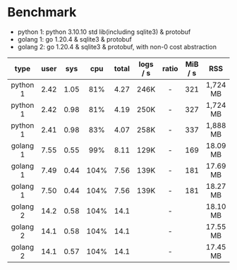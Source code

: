 # Benchmark

- python 1: python 3.10.10 std lib(including sqlite3) & protobuf
- golang 1: go 1.20.4 & sqlite3 & protobuf
- golang 2: go 1.20.4 & sqlite3 & protobuf, with non-0 cost abstraction

| type     | user | sys  | cpu  | total | logs / s | ratio | MiB / s | RSS      |
|:--------:|:----:|:----:|:----:|:-----:|:--------:|:-----:|:-------:|:--------:|
| python 1 | 2.42 | 1.05 |  81% | 4.27  | 246K     |   -   | 321     | 1,724 MB |
| python 1 | 2.42 | 0.98 |  81% | 4.19  | 250K     |   -   | 327     | 1,724 MB |
| python 1 | 2.41 | 0.98 |  83% | 4.07  | 258K     |   -   | 337     | 1,888 MB |
| golang 1 | 7.55 | 0.55 |  99% | 8.11  | 129K     |   -   | 169     | 18.09 MB |
| golang 1 | 7.49 | 0.44 | 104% | 7.56  | 139K     |   -   | 181     | 17.69 MB |
| golang 1 | 7.50 | 0.44 | 104% | 7.56  | 139K     |   -   | 181     | 18.27 MB |
| golang 2 | 14.2 | 0.58 | 104% | 14.1  |          |   -   |         | 18.10 MB |
| golang 2 | 14.1 | 0.58 | 104% | 14.1  |          |   -   |         | 17.55 MB |
| golang 2 | 14.1 | 0.57 | 104% | 14.1  |          |   -   |         | 17.45 MB |
